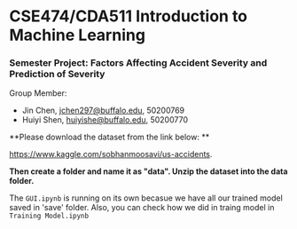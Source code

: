 # CSE474/CDA511 Introduction to Machine Learning
### Semester Project: Factors Affecting Accident Severity and Prediction of Severity

Group Member: 
- Jin Chen,    jchen297@buffalo.edu, 50200769
- Huiyi Shen,  huiyishe@buffalo.edu, 50200770   

**Please download the dataset from the link below: **

https://www.kaggle.com/sobhanmoosavi/us-accidents.

**Then create a folder and name it as "data". Unzip the dataset into the data folder.**

The `GUI.ipynb` is running on its own becasue we have all our trained model saved in 'save' folder.
Also, you can check how we did in traing model in `Training Model.ipynb`
